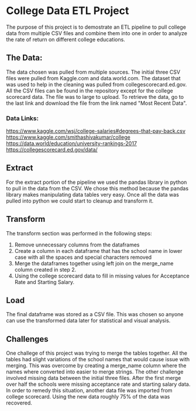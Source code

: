 # College Data ETL Project

The purpose of this project is to demostrate an ETL pipeline to pull college data from multiple CSV files and combine them into one in order to analyze the rate of return on different college educations.

## The Data:
The data chosen was pulled from multiple sources.  The initial three CSV files were pulled from Kaggle.com and data.world.com. The dataset that was used to help in the cleaning was pulled from collegescorecard.ed.gov.  All the CSV files can be found in the repository except for the college scorecard data.  The file was to large to upload.  To retrieve the data, go to the last link and download the file from the link named "Most Recent Data".
### Data Links:
https://www.kaggle.com/wsj/college-salaries#degrees-that-pay-back.csv  
https://www.kaggle.com/smithashivakumar/college  
https://data.world/education/university-rankings-2017  
https://collegescorecard.ed.gov/data/  

## Extract
For the extract portion of the pipeline we used the pandas library in python to pull in the data from the CSV.  We chose this method because the pandas library makes manipulating data tables very easy.  Once all the data was pulled into python we could start to cleanup and transform it.

## Transform
The transform section was performed in the following steps:
1. Remove unnecessary columns from the dataframes
2. Create a column in each dataframe that has the school name in lower case with all the spaces and special characters removed
3. Merge the dataframes together using left join on the merge_name column created in step 2.
4. Using the college scorecard data to fill in missing values for Acceptance Rate and Starting Salary.

## Load
The final dataframe was stored as a CSV file.  This was chosen so anyone can use the transformed data later for statistical and visual analysis.


## Challenges
One challege of this project was trying to merge the tables together.  All the tables had slight variations of the school names that would cause issue with merging.  This was overcome by creating a merge_name column where the names where converted into easier to merge strings.
The other challenge involved missing data between the initial three files.  After the first merge over half the schools were missing acceptance rate and starting salary data.  In order to remedy this situation, another data file was imported from college scorecard.  Using the new data roughly 75% of the data was recovered.
